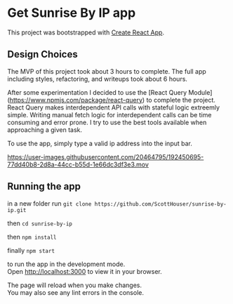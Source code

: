 # Get Sunrise By IP app

This project was bootstrapped with [Create React App](https://github.com/facebook/create-react-app).

## Design Choices

The MVP of this project took about 3 hours to complete. The full app including styles, refactoring, and writeups took about 6 hours.

After some experimentation I decided to use the [React Query Module] (https://www.npmjs.com/package/react-query) to complete the project. React Query makes interdependent API calls with stateful logic extreemly simple. Writing manual fetch logic for interdependent calls can be time consuming and error prone. I try to use the best tools available when approaching a given task.

To use the app, simply type a valid ip address into the input bar.


https://user-images.githubusercontent.com/20464795/192450695-77dd40b8-2d8a-44cc-b55d-1e66dc3df3e3.mov



## Running the app

in a new folder run `git clone https://github.com/ScottHouser/sunrise-by-ip.git`

then `cd sunrise-by-ip`

then `npm install`

finally `npm start`

to run the app in the development mode.\
Open [http://localhost:3000](http://localhost:3000) to view it in your browser.

The page will reload when you make changes.\
You may also see any lint errors in the console.

